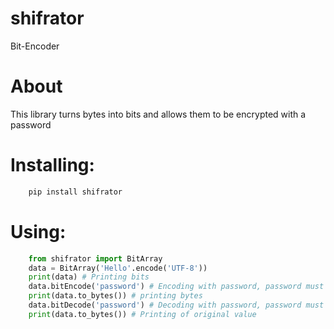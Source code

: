 # shifrator
Bit-Encoder

# About
This library turns bytes into bits and allows them to be encrypted with a password
# Installing:
```bash
    pip install shifrator
```
# Using:
```python
    from shifrator import BitArray
    data = BitArray('Hello'.encode('UTF-8'))
    print(data) # Printing bits
    data.bitEncode('password') # Encoding with password, password must be str
    print(data.to_bytes()) # printing bytes
    data.bitDecode('password') # Decoding with password, password must be str
    print(data.to_bytes()) # Printing of original value
```
